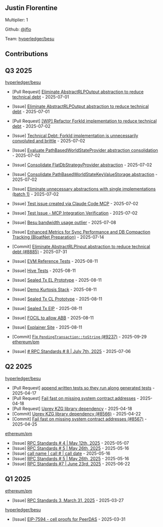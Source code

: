 
## Justin Florentine
Multiplier: 1

Github: [@jflo](https://github.com/jflo)

Team: [hyperledger/besu](https://github.com/hyperledger/besu/pulls?q=author%3Ajflo)

## Contributions

## Q3 2025


[hyperledger/besu](https://github.com/hyperledger/besu)
* [Pull Request] [Eliminate AbstractRLPOutput abstraction to reduce technical debt](https://github.com/hyperledger/besu/pull/8890) - 2025-07-01
* [Issue] [Eliminate AbstractRLPOutput abstraction to reduce technical debt](https://github.com/hyperledger/besu/issues/8889) - 2025-07-01
* [Pull Request] [[WIP] Refactor ForkId implementation to reduce technical debt](https://github.com/hyperledger/besu/pull/8904) - 2025-07-02
* [Issue] [Technical Debt: ForkId implementation is unnecessarily convoluted and brittle](https://github.com/hyperledger/besu/issues/8903) - 2025-07-02
* [Issue] [Evaluate PathBasedWorldStateProvider abstraction consolidation](https://github.com/hyperledger/besu/issues/8902) - 2025-07-02
* [Issue] [Consolidate FlatDbStrategyProvider abstraction](https://github.com/hyperledger/besu/issues/8901) - 2025-07-02
* [Issue] [Consolidate PathBasedWorldStateKeyValueStorage abstraction](https://github.com/hyperledger/besu/issues/8900) - 2025-07-02
* [Issue] [Eliminate unnecessary abstractions with single implementations (batch 1)](https://github.com/hyperledger/besu/issues/8899) - 2025-07-02
* [Issue] [Test issue created via Claude Code MCP](https://github.com/hyperledger/besu/issues/8897) - 2025-07-02
* [Issue] [Test Issue - MCP Integration Verification](https://github.com/hyperledger/besu/issues/8896) - 2025-07-02

* [Issue] [Besu bandwidth usage outlier](https://github.com/hyperledger/besu/issues/8932) - 2025-07-08
* [Issue] [Enhanced Metrics for Sync Performance and DB Compaction Tracking (BloatNet Preparation)](https://github.com/hyperledger/besu/issues/8955) - 2025-07-14
* [Commit] [Eliminate AbstractRLPInput abstraction to reduce technical debt (#8885)](https://github.com/hyperledger/besu/commit/f9fd86365e595d9275f2bfb3538e28d342e4979f) - 2025-07-31
* [Issue] [EVM Reference Tests](https://github.com/hyperledger/besu/issues/9065) - 2025-08-11
* [Issue] [Hive Tests](https://github.com/hyperledger/besu/issues/9064) - 2025-08-11
* [Issue] [Sealed Tx EL Prototype](https://github.com/hyperledger/besu/issues/9063) - 2025-08-11
* [Issue] [Demo Kurtosis Stack](https://github.com/hyperledger/besu/issues/9062) - 2025-08-11
* [Issue] [Sealed Tx CL Prototype](https://github.com/hyperledger/besu/issues/9061) - 2025-08-11
* [Issue] [Sealed Tx EIP](https://github.com/hyperledger/besu/issues/9060) - 2025-08-11
* [Issue] [FOCIL to allow ABB](https://github.com/hyperledger/besu/issues/9059) - 2025-08-11
* [Issue] [Explainer Site](https://github.com/hyperledger/besu/issues/9058) - 2025-08-11
* [Commit] [Fix `PendingTransaction::toString` (#9237)](https://github.com/hyperledger/besu/commit/f3755c64cc0d67c49f4e25f726b1b8ee230293ba) - 2025-09-29
[ethereum/pm](https://github.com/ethereum/pm)
* [Issue] [# RPC Standards # 8 | July 7th, 2025](https://github.com/ethereum/pm/issues/1605) - 2025-07-06
## Q2 2025


[hyperledger/besu](https://github.com/hyperledger/besu)
* [Pull Request] [append written tests so they run along generated tests](https://github.com/hyperledger/besu/pull/8564) - 2025-04-17
* [Pull Request] [Fail fast on missing system contract addresses](https://github.com/hyperledger/besu/pull/8567) - 2025-04-18
* [Pull Request] [Uprev KZG library dependency](https://github.com/hyperledger/besu/pull/8566) - 2025-04-18
* [Commit] [Uprev KZG library dependency (#8566)](https://github.com/hyperledger/besu/commit/248398d65925f595dd9a79a37059c1eb05d38392) - 2025-04-22
* [Commit] [Fail fast on missing system contract addresses (#8567)](https://github.com/hyperledger/besu/commit/f89f214ae524f0ece9b2615cd300d4c52572f375) - 2025-04-25

[ethereum/pm](https://github.com/ethereum/pm)
* [Issue] [RPC Standards # 4 | May 12th, 2025](https://github.com/ethereum/pm/issues/1529) - 2025-05-07
* [Issue] [RPC Standards # 5 | May 26th, 2025](https://github.com/ethereum/pm/issues/1546) - 2025-05-16
* [Issue] [call name | call # | call date](https://github.com/ethereum/pm/issues/1545) - 2025-05-16
* [Issue] [RPC Standards # 5 | May 26th, 2025](https://github.com/ethereum/pm/issues/1544) - 2025-05-16
* [Issue] [RPC Standards #7 | June 23rd, 2025](https://github.com/ethereum/pm/issues/1585) - 2025-06-22
## Q1 2025

[ethereum/pm](https://github.com/ethereum/pm)
* [Issue] [RPC Standards 3, March 31, 2025](https://github.com/ethereum/pm/issues/1413) - 2025-03-27

[hyperledger/besu](https://github.com/hyperledger/besu)
* [Issue] [EIP-7594 - cell proofs for PeerDAS](https://github.com/hyperledger/besu/issues/8497) - 2025-03-31
